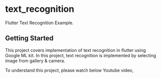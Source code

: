 # text_recognition

Flutter Text Recognition Example.

## Getting Started

This project covers implementation of text recognition in flutter using Google ML kit. In this project,  text recognition is implemented by selecting image from gallery & camera.

To understand this project, please watch below Youtube video,

